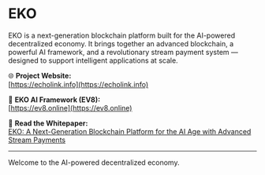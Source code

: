 # EKO

EKO is a next-generation blockchain platform built for the AI-powered decentralized economy. It brings together an advanced blockchain, a powerful AI framework, and a revolutionary stream payment system — designed to support intelligent applications at scale.

🌐 **Project Website:**  
[https://echolink.info](https://echolink.info)

🤖 **EKO AI Framework (EV8):**  
[https://ev8.online](https://ev8.online)

📄 **Read the Whitepaper:**  
[EKO: A Next-Generation Blockchain Platform for the AI Age with Advanced Stream Payments](https://github.com/EchoLinkTech/EKO/blob/main/EKO-Whitepaper.md)

---

Welcome to the AI-powered decentralized economy.
